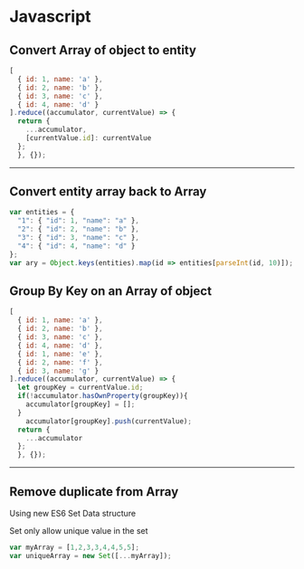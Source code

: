 # Javascript

## Convert Array of object to entity

```js
[
  { id: 1, name: 'a' },
  { id: 2, name: 'b' },
  { id: 3, name: 'c' },
  { id: 4, name: 'd' }
].reduce((accumulator, currentValue) => {
  return {
    ...accumulator,
    [currentValue.id]: currentValue
  };
  }, {});
```

---

## Convert entity array back to Array

```js
var entities = {
  "1": { "id": 1, "name": "a" },
  "2": { "id": 2, "name": "b" },
  "3": { "id": 3, "name": "c" },
  "4": { "id": 4, "name": "d" }
};
var ary = Object.keys(entities).map(id => entities[parseInt(id, 10)]);
```

## Group By Key on an Array of object

```js
[
  { id: 1, name: 'a' },
  { id: 2, name: 'b' },
  { id: 3, name: 'c' },
  { id: 4, name: 'd' },
  { id: 1, name: 'e' },
  { id: 2, name: 'f' },
  { id: 3, name: 'g' }
].reduce((accumulator, currentValue) => {
  let groupKey = currentValue.id;
  if(!accumulator.hasOwnProperty(groupKey)){
    accumulator[groupKey] = [];
  }
    accumulator[groupKey].push(currentValue);
  return {
    ...accumulator
  };
  }, {});
```

---

## Remove duplicate from Array

Using new ES6 Set Data structure

Set only allow unique value in the set

```js
var myArray = [1,2,3,3,4,4,5,5];
var uniqueArray = new Set([...myArray]);
```

